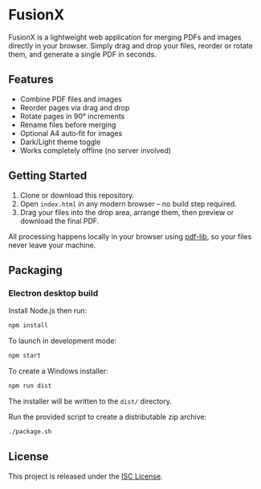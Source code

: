 # FusionX

FusionX is a lightweight web application for merging PDFs and images directly in your browser. Simply drag and drop your files, reorder or rotate them, and generate a single PDF in seconds.

## Features

- Combine PDF files and images
- Reorder pages via drag and drop
- Rotate pages in 90° increments
- Rename files before merging
- Optional A4 auto‑fit for images
- Dark/Light theme toggle
- Works completely offline (no server involved)

## Getting Started

1. Clone or download this repository.
2. Open `index.html` in any modern browser – no build step required.
3. Drag your files into the drop area, arrange them, then preview or download the final PDF.

All processing happens locally in your browser using [pdf-lib](https://pdf-lib.js.org/), so your files never leave your machine.

## Packaging

### Electron desktop build

Install Node.js then run:
```bash
npm install
```

To launch in development mode:
```bash
npm start
```

To create a Windows installer:
```bash
npm run dist
```
The installer will be written to the `dist/` directory.


Run the provided script to create a distributable zip archive:

```bash
./package.sh
```

## License

This project is released under the [ISC License](LICENSE).

